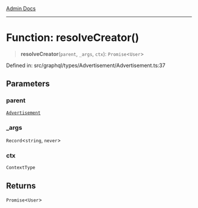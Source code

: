 [Admin Docs](/)

***

# Function: resolveCreator()

> **resolveCreator**(`parent`, `_args`, `ctx`): `Promise`\<`User`\>

Defined in: src/graphql/types/Advertisement/Advertisement.ts:37

## Parameters

### parent

[`Advertisement`](../type-aliases/Advertisement.md)

### \_args

`Record`\<`string`, `never`\>

### ctx

`ContextType`

## Returns

`Promise`\<`User`\>
